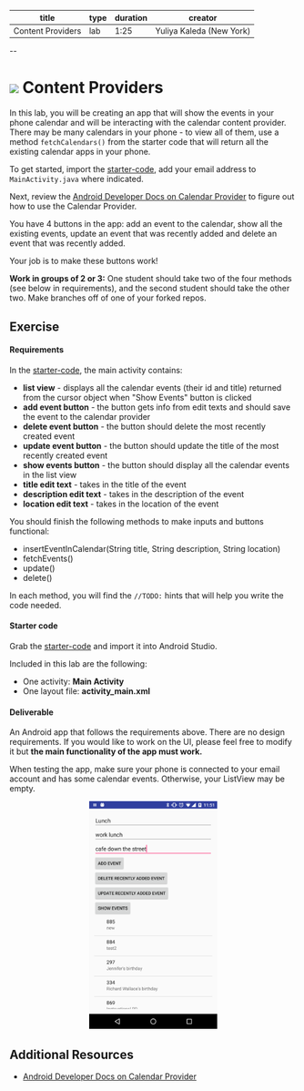 title | type | duration | creator
----- | ---- | -------- | -------
Content Providers | lab | 1:25 | Yuliya Kaleda (New York)

--

# ![](https://ga-dash.s3.amazonaws.com/production/assets/logo-9f88ae6c9c3871690e33280fcf557f33.png) Content Providers

In this lab, you will be creating an app that will show the events in your phone calendar and will be interacting with the calendar
content provider. There may be many calendars in your phone - to view all of them, use a method `fetchCalendars()` from the starter code that will return all the existing calendar apps in your phone.

To get started, import the [starter-code](stater-code/CalendarCP), add your email address to `MainActivity.java` where indicated.

Next, review the [Android Developer Docs on Calendar Provider](http://developer.android.com/guide/topics/providers/calendar-provider.html) to figure out how to use the Calendar Provider.

You have 4 buttons in the app: add an event to the calendar, show all the existing events, update an event that was recently added and delete an event that was recently added.

Your job is to make these buttons work!

**Work in groups of 2 or 3:** One student should take two of the four methods (see below in requirements), and the second student should take the other two. Make branches off of one of your forked repos.

## Exercise

#### Requirements

In the [starter-code](stater-code/CalendarCP), the main activity contains:

* **list view** - displays all the calendar events (their id and title) returned from the cursor object when "Show Events" button is clicked
* **add event button** - the button gets info from edit texts and should save the event to the calendar provider
* **delete event button** - the button should delete the most recently created event
* **update event button** - the button should update the title of the most recently created event
* **show events button** - the button should display all the calendar events in the list view
* **title edit text** - takes in the title of the event
* **description edit text** - takes in the description of the event
* **location edit text** - takes in the location of the event

You should finish the following methods to make inputs and buttons functional:

* insertEventInCalendar(String title, String description, String location)
* fetchEvents()
* update()
* delete()

In each method, you will find the `//TODO:` hints that will help you write the code needed.

#### Starter code

Grab the [starter-code](stater-code/CalendarCP) and import it into Android Studio.

Included in this lab are the following:

* One activity: **Main Activity**
* One layout file: **activity_main.xml**

#### Deliverable

An Android app that follows the requirements above. There are no design requirements. If you would like to work on the UI, please feel free to modify it but **the main functionality of the app must work.**

When testing the app, make sure your phone is connected to your email account and has some calendar events. Otherwise, your ListView may be empty.  

<p align="center">
  <img src="screenshots/image2.png" height="400px" />
</p>

## Additional Resources  
- [Android Developer Docs on Calendar Provider](http://developer.android.com/guide/topics/providers/calendar-provider.html)

